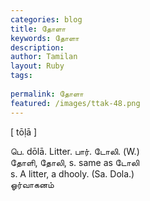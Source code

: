 ```yaml
---
categories: blog
title: தோளா
keywords: தோளா
description: 
author: Tamilan
layout: Ruby
tags: 
 
permalink: தோளா
featured: /images/ttak-48.png
---
```

  
[ tōḷā ]  
  
பெ. dōlā. Litter. பார். டோலி. (W.)  
தோளி, தோலி, s. same as டோலி  
s. A litter, a dhooly. (Sa. Dola.)  
ஓர்வாகனம்